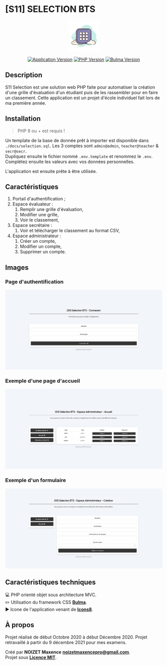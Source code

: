 # [S11] SELECTION BTS

<p align="center"><a href="https://github.com/25thMaxouuu/s11-selection" target="_blank" rel="noopener noreferrer"><img width="100" src="../public/assets/images/icones8-favicon.png"></a></p>

<p align="center">
   <a href="https://github.com/25thMaxouuu/s11-selection"><img src="https://img.shields.io/badge/version-1.2.0-9cf" alt="Application Version" /><a>
   <a href="https://php.net/"><img src="https://img.shields.io/badge/php-%3E%3D%208.0.13-%37278AB" alt="PHP Version" /><a>
   <a href="https://bulma.io/"><img src="https://img.shields.io/badge/dynamic/json?color=%2300D1B2&label=Bulma&query=%24.version&url=https%3A%2F%2Fraw.githubusercontent.com%2Fjgthms%2Fbulma%2Fmaster%2Fpackage.json" alt="Bulma Version" /><a>
</p>

## Description

S11 Selection est une solution web PHP faite pour automatiser la création d'une grille d'évaluation d'un étudiant puis de les rassembler pour en faire un classement. Cette application est un projet d'école individuel fait lors de ma première année.

## Installation

> PHP 8 ou + est requis !

Un template de la base de donnée prêt à importer est disponible dans `./docs/selection.sql`. Les 3 comptes sont `admin@admin`, `teacher@teacher` & `secr@secr`.\
Dupliquez ensuite le fichier nommé `.env.template` et renommez le `.env`. Complétez ensuite les valeurs avec vos données personnelles.

L'application est ensuite prête à être utilisée.

## Caractéristiques

1. Portail d'authentification ;
2. Espace évaluateur :
   1. Remplir une grille d'évaluation,
   2. Modifier une grille,
   3. Voir le classement,
3. Espace secrétaire :
   1. Voir et télécharger le classement au format CSV,
4. Espace administrateur :
   1. Créer un compte,
   2. Modifier un compte,
   3. Supprimer un compte.

## Images

### Page d'authentification

<p align="center">
   <img alt="Authentication page" width="700" src="./README-PICTURES/auth-home.jpg">
</p>

### Exemple d'une page d'accueil

<p align="center">
   <img alt="Home page example" width="700" src="./README-PICTURES/home-example.jpg">
</p>

### Exemple d'un formulaire

<p align="center">
   <img alt="Form example" width="700" src="./README-PICTURES/form-example.jpg">
</p>

## Caractéristiques techniques

:computer: PHP orienté objet sous architecture MVC.\
:pencil2: Utilisation du framework CSS **[Bulma](https://bulma.io/documentation/overview/start/)**.\
:arrow_forward: Icone de l'application venant de **[Icons8](https://icons8.com/icon/64044/grille)**.

## À propos

Projet réalisé de début Octobre 2020 à début Décembre 2020. Projet retravaillé à partir du 9 décembre 2021 pour mes examens.

Créé par **NOIZET Maxence** **<noizetmaxencepro@gmail.com>**.\
Projet sous **[Licence MIT](https://opensource.org/licenses/MIT)**.
